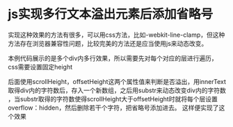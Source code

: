 # js实现多行文本溢出元素后添加省略号

实现这种效果的方法有很多，可以用css方法，比如-webkit-line-clamp，但这种方法存在浏览器兼容性问题，比较完美的方法还是应当使用js来动态改变。
  
  本例代码展示的是多个div内多行效果，所以需要先对每个对应的层进行遍历，css需要设置固定height
  
  后面使用scrollHeight，offsetHeight这两个属性值来判断是否溢出，用innerText取得div内的字符数后，存入一个新数组，之后用substr来动态改变div内的字符数
  ，当substr取得的字符数使得scrollHeight大于offsetHeight时就将每个层设置overflow：hidden，然后删除若干个字符，把省略号添加进去。
    这样便实现了这个效果
